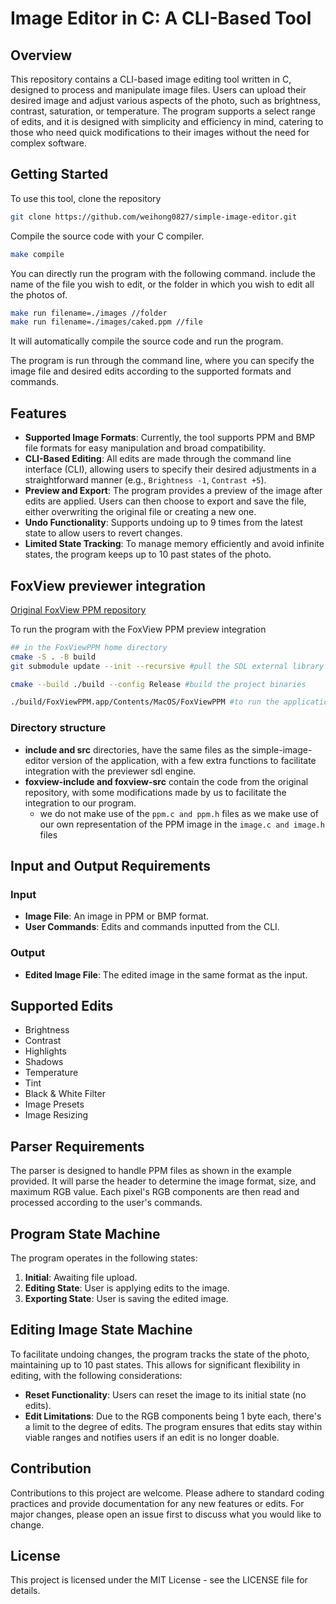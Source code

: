 # Image Editor in C: A CLI-Based Tool

## Overview

This repository contains a CLI-based image editing tool written in C, designed to process and manipulate image files. Users can upload their desired image and adjust various aspects of the photo, such as brightness, contrast, saturation, or temperature. The program supports a select range of edits, and it is designed with simplicity and efficiency in mind, catering to those who need quick modifications to their images without the need for complex software.
## Getting Started

To use this tool, clone the repository 
```bash
git clone https://github.com/weihong0827/simple-image-editor.git
```

Compile the source code with your C compiler.
```bash
make compile
```
You can directly run the program with the following command. include the name of the file you wish to edit, or the folder in which you wish to edit all the photos of.
```bash
make run filename=./images //folder
make run filename=./images/caked.ppm //file
```
It will automatically compile the source code and run the program.

The program is run through the command line, where you can specify the image file and desired edits according to the supported formats and commands.

## Features

- **Supported Image Formats**: Currently, the tool supports PPM and BMP file formats for easy manipulation and broad compatibility.
- **CLI-Based Editing**: All edits are made through the command line interface (CLI), allowing users to specify their desired adjustments in a straightforward manner (e.g., `Brightness -1`, `Contrast +5`).
- **Preview and Export**: The program provides a preview of the image after edits are applied. Users can then choose to export and save the file, either overwriting the original file or creating a new one.
- **Undo Functionality**: Supports undoing up to 9 times from the latest state to allow users to revert changes.
- **Limited State Tracking**: To manage memory efficiently and avoid infinite states, the program keeps up to 10 past states of the photo.

## FoxView previewer integration
[Original FoxView PPM repository](https://github.com/digitsensitive/FoxViewPPM/tree/main)

To run the program with the FoxView PPM preview integration
```bash
## in the FoxViewPPM home directory
cmake -S . -B build 
git submodule update --init --recursive #pull the SDL external library files

cmake --build ./build --config Release #build the project binaries

./build/FoxViewPPM.app/Contents/MacOS/FoxViewPPM #to run the application
```

### Directory structure
- **include and src** directories, have the same files as the simple-image-editor version of the application, with a few extra functions to facilitate integration with the previewer sdl engine.
- **foxview-include and foxview-src** contain the code from the original repository, with some modifications made by us to facilitate the integration to our program.
  - we do not make use of the `ppm.c and ppm.h` files as we make use of our own representation of the PPM image in the `image.c and image.h` files

## Input and Output Requirements

### Input

- **Image File**: An image in PPM or BMP format.
- **User Commands**: Edits and commands inputted from the CLI.

### Output

- **Edited Image File**: The edited image in the same format as the input.

## Supported Edits

- Brightness
- Contrast
- Highlights
- Shadows
- Temperature
- Tint
- Black & White Filter
- Image Presets
- Image Resizing

## Parser Requirements

The parser is designed to handle PPM files as shown in the example provided. It will parse the header to determine the image format, size, and maximum RGB value. Each pixel's RGB components are then read and processed according to the user's commands.

## Program State Machine

The program operates in the following states:

1. **Initial**: Awaiting file upload.
2. **Editing State**: User is applying edits to the image.
3. **Exporting State**: User is saving the edited image.

## Editing Image State Machine

To facilitate undoing changes, the program tracks the state of the photo, maintaining up to 10 past states. This allows for significant flexibility in editing, with the following considerations:

- **Reset Functionality**: Users can reset the image to its initial state (no edits).
- **Edit Limitations**: Due to the RGB components being 1 byte each, there's a limit to the degree of edits. The program ensures that edits stay within viable ranges and notifies users if an edit is no longer doable.


## Contribution

Contributions to this project are welcome. Please adhere to standard coding practices and provide documentation for any new features or edits. For major changes, please open an issue first to discuss what you would like to change.

## License

This project is licensed under the MIT License - see the LICENSE file for details.
